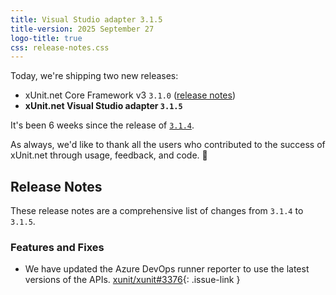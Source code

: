 ```yaml
---
title: Visual Studio adapter 3.1.5
title-version: 2025 September 27
logo-title: true
css: release-notes.css
---
```


Today, we're shipping two new releases:

* xUnit.net Core Framework v3 `3.1.0` ([release notes](/releases/v3/3.1.0))
* **xUnit.net Visual Studio adapter `3.1.5`**

It's been 6 weeks since the release of [`3.1.4`](/releases/visualstudio/3.1.4).

As always, we'd like to thank all the users who contributed to the success of xUnit.net through usage, feedback, and code. 🎉

## Release Notes

These release notes are a comprehensive list of changes from `3.1.4` to `3.1.5`.

### Features and Fixes

* We have updated the Azure DevOps runner reporter to use the latest versions of the APIs. [xunit/xunit#3376](https://github.com/xunit/xunit/issues/3376){: .issue-link }
